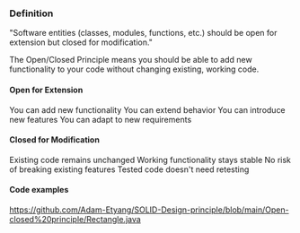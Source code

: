 ### Definition
>
"Software entities (classes, modules, functions, etc.) should be open for extension but closed for modification."

The Open/Closed Principle means you should be able to add new functionality to your code without changing existing, working code.

#### Open for Extension
You can add new functionality
You can extend behavior
You can introduce new features
You can adapt to new requirements

#### Closed for Modification
Existing code remains unchanged
Working functionality stays stable
No risk of breaking existing features
Tested code doesn't need retesting


#### Code examples

https://github.com/Adam-Etyang/SOLID-Design-principle/blob/main/Open-closed%20principle/Rectangle.java


